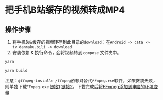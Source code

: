# 把手机B站缓存的视频转成MP4

## 操作步骤
1. 将手机B站缓存的视频转存到此目录的`download`：在`Android -> data -> tv.danmaku.bili -> download`
2. 安装依赖 & 执行命令，会将视频转到 `compose` 文件夹中。
```bash
yarn
```
```bash
yarn build
```


注意：`@ffmpeg-installer/ffmpeg`依赖可替代`FFmpeg.exe`软件，如果安装失败，则单独下载`FFmpeg.exe` [链接1](https://github.com/BtbN/FFmpeg-Builds/releases/download/latest/ffmpeg-n4.4-latest-win64-gpl-4.4.zip) [链接2](https://github.com/BtbN/FFmpeg-Builds/releases)，下载完成后[将FFmpeg添加到电脑的环境变量](https://jingyan.baidu.com/article/b907e627b5b4b707e7891cc1.html)
